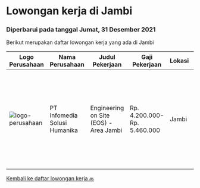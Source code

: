 
  # Lowongan kerja di Jambi

  ### Diperbarui pada tanggal Jumat, 31 Desember 2021

  Berikut merupakan daftar lowongan kerja yang ada di Jambi

  |Logo Perusahaan | Nama Perusahaan | Judul Pekerjaan | Gaji Pekerjaan | Lokasi | Deskripsi | Tanggal diunggah | Pranala |
  | -------------- | --------------- | --------------- | --------- | --------- | -------------- | ------- | ----------- |
  |![logo-perusahaan](https://image-service-cdn.seek.com.au/63373d162568ae23aa2bd2a36d347af5a9d4476e/ee4dce1061f3f616224767ad58cb2fc751b8d2dc)|PT Infomedia Solusi Humanika|Engineering on Site (EOS) - Area Jambi|Rp. 4.200.000-Rp. 5.460.000|Jambi|Engineering on Site (EOS) Kualifikasi: Usia maksimal 28 Tahun Pendidikan minimal D3 Komputer (Teknik Informatika/ Sistem Informasi)      Pengalaman...|Jumat, 24 Desember 2021|https://www.jobstreet.co.id/id/job/engineering-on-site-eos-area-jambi-3731676?token=0~b06577da-ce9d-4b79-9849-66fb466643ee&sectionRank=1&jobId=jobstreet-id-job-3731676|


  [Kembali ke daftar lowongan kerja 🔙](../README.md#daftar-lowongan-kerja)
  
